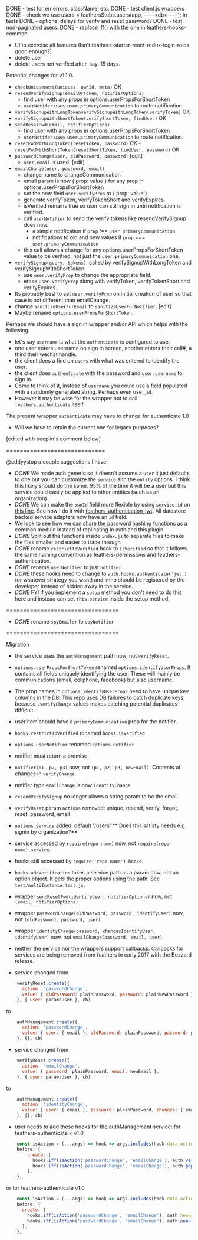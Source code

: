 
DONE - test for err.errors, className, etc.
DONE - test client.js wrappers
DONE - check we use     users = feathersStubs.users(app, --->db<---); in tests
DONE - options: delays for verify and reset password?
DONE - test non-paginated users.
DONE - replace iff() with the one in feathers-hooks-common.

- UI to exercise all features (Isn't feathers-starter-react-redux-login-roles good enough?)
- delete user
- delete users not verified after, say, 15 days.


Potential changes for v1.1.0.
- `checkUniqueness(uniques, ownId, meta)` OK
- `resendVerifySignup(emailOrToken, notifierOptions)`
    - find user with any props in options.userPropsForShortToken
    - `userNotifer` uses `user.primaryCommunication` to route notification.
- `verifySignupWithLongTokenverifySignupWithLongToken(verifyToken)` OK
- `verifySignupWithShortToken(verifyShortToken, findUser)` OK
- `sendResetPwd(email, notifierOptions)`
    - find user with any props in options.userPropsForShortToken
    - `userNotifer` uses `user.primaryCommunication` to route notification.
- `resetPwdWithLongToken(resetToken, password)` OK
-`resetPwdWithShortToken(resetShortToken, findUser, password)` OK
- `passwordChange(user, oldPassword, password)` [edit]
    - `user.email` is used. [edit]
- `emailChange(user, password, email)`
    - change name to changeCommunication
    - email param is now { prop: value } for any prop in options.userPropsForShortToken
    - set the new field `user.verifyProp` to { prop: value }
    - generate verifyToken, verifyTokenShort and verifyExpires.
    - isVerified remains true so user can still sign in until notification is verified.
    - call `userNotifier` to send the verify tokens like resendVerifySignup does now.
        - a simple notification if `prop` !== `user.primaryCommunication`
        - notifications to old and new values if `prop` === `user.primaryCommunication`
    - this call allows a change for any options.userPropsForShortToken value to be verified, not just the `user.primaryCommunication` one. 
- `verifySignup(query, tokens)`: called by verifySignupWithLongToken and verifySignupWithShortToken
    - use `user.verifyProp` to change the appropriate field.
    - erase `user.verifyProp` along with verifyToken, verifyTokenShort and verifyExpires.
- Its probably best to set `user.verifyProp` on initial creation of user so that case is not different than emailChange.
- change `sanitizeUserForEmail` to `sanitizeUserForNotifier`. [edit]
- Maybe rename `options.userPropsForShortToken`.

Perhaps we should have a sign in wrapper and/or API which helps with the following.
- let's say `username` is what the `authenticate` is configured to use.
- one user enters username on sign in screen, another enters their cell#, a third their wechat handle.
- the client does a find on `users` with what was entered to identify the user.
- the client does `authenticate` with the password and `user.username` to sign in.
- Come to think of it, instead of `username` you could use a field populated with a randomly generated string. Perhaps even use `_id`.
- However it may be wise for the wrapper not to call `feathers.authenticate` itself.
    
The present wrapper `authenticate` may have to change for authenticate 1.0
- Will we have to retain the current one for legacy purposes?

[edited with beeplin's comment below]

=============================

@eddyystop a couple suggestions I have:

- *DONE* We made auth generic so it doesn't assume a `user` it just defaults to one but you can customize the `service` and the `entity` options. I think this likely should do the same. 95% of the time it will be a user but this service could easily be applied to other entities (such as an organization).
- *DONE* We can make the `ownId` field more flexible by using `service.id` on [this line](https://github.com/eddyystop/feathers-service-verify-reset/blob/master/src/index.js#L463). See how I do it with [feathers-authentication-jwt](https://github.com/feathersjs/feathers-authentication-jwt/blob/master/src/verifier.js#L21). All datastore backed service adapters now have an `id` field.
- We look to see how we can share the password hashing functions as a common module instead of replicating in auth and this plugin.
- *DONE* Split out the functions inside `index.js` to separate files to make the files smaller and easier to trace through
- *DONE* rename `restrictToVerified` hook to `isVerified` so that it follows the same naming convention as feathers-permissions and feathers-authentication.
- *DONE* rename `userNotifier` to just `notifier`
- *DONE* [these hooks](https://github.com/eddyystop/feathers-service-verify-reset/blob/master/src/index.js#L381-L382) need to change to `auth.hooks.authenticate('jwt')`(or whatever strategy you want) and imho should be registered by the developer instead of hidden away in the service.
- *DONE* FYI if you implement a `setup` method you don't need to do [this](https://github.com/eddyystop/feathers-service-verify-reset/blob/master/src/index.js#L390) here and instead can set `this.service` inside the setup method.

=================================

- *DONE* rename `spyEmailer` to `spyNotifier`

=================================

Migration
- the service uses the `authManagement` path now, not `verifyReset`.
- `options.userPropsForShortToken` renamed `options.identifyUserProps`.
It contains all fields uniquely identifying the user.
These will mainly be communications (email, cellphone, facebook) but also username.
- The prop names in `options.identifyUserProps` need to have unique key columns in the DB.
This repo uses DB failures to catch duplicate keys,
because `.verifyChange` values makes catching potential duplicates difficult.
- user item should have a `primaryCommunication` prop for the notifier.
- `hooks.restrictToVerified` renamed `hooks.isVerified`
- `options.userNotifier` renamed `options.notifier`
- notifier must return a promise
- `notifier(p1, p2, p3)` now, not `(p1, p2, p3, newEmail)`. Contents of changes in `verifyChange`.
- notifier type `emailChange` is now `identityChange`
- `resendVerifySignup` no longer allows a string param to be the email
- `verifyReset` param `actions` removed: unique, resend, verify, forgot, reset, password, email
- `options.service` added. default '/users' ** Does this satisfy needs e.g. signin by organization?**
- service accessed by `require(repo-name)` now, not `require(repo-name).service`.
- hooks still accessed by `require('repo-name').hooks`.
- `hooks.addVerification` takes a service path as a param now, not an option object.
It gets the proper options using the path. See `test/multiInstance.test.js`.
- wrapper `sendResetPwd(identifyUser, notifierOptions)` now, not `(email, notifierOptions)`
- wrapper `passwordChange(oldPassword, password, identifyUser)` now, not `(oldPassword, password, user)`
- wrapper `identityChange(password, changesIdentifyUser, identifyUser)` now, not `emailChange(password, email, user)`
- neither the service nor the wrappers support callbacks.
Callbacks for services are being removed from feathers in early 2017 with the Buzzard release.

- service changed from
```javascript
    verifyReset.create({
      action: 'passwordChange',
      value: { oldPassword: plainPassword, password: plainNewPassword },
    }, { user: paramsUser }, cb)
```
to
```javascript
    authManagement.create({
      action: 'passwordChange',
      value: { user: { email }, oldPassword: plainPassword, password: plainNewPassword },
    }, {}, cb)
```
- service changed from
```javascript
    verifyReset.create({
      action: 'emailChange',
      value: { password: plainPassword, email: newEmail },
    }, { user: paramsUser }, cb)
```
to
```javascript
    authManagement.create({
      action: 'identityChange',
      value: { user: { email }, password: plainPassword, changes: { email, cellphone } },
    }, {}, cb)
```


- user needs to add these hooks for the authManagement service:
  for feathers-authenticate < v1.0
```javascript
    const isAction = (...args) => hook => args.includes(hook.data.action);
    before: {
        create: [
          hooks.iff(isAction('passwordChange', 'emailChange'), auth.verifyToken()),
          hooks.iff(isAction('passwordChange', 'emailChange'), auth.populateUser()),
        ],
    },
````
  or for feathers-authenticate v1.0
```javascript
    const isAction = (...args) => hook => args.includes(hook.data.action);
    before: {
      create: [
        hooks.iff(isAction('passwordChange', 'emailChange'), auth.hooks.authenticate('jwt')),
        hooks.iff(isAction('passwordChange', 'emailChange'), auth.populateUser()),
      ],
    },
```
